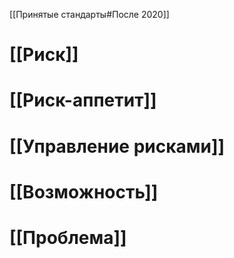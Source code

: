 [[Принятые стандарты#После 2020]]
# [[Риск]]

# [[Риск-аппетит]]

# [[Управление рисками]]
# [[Возможность]]

# [[Проблема]]